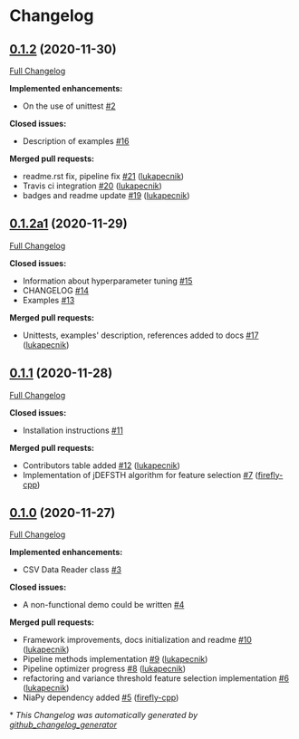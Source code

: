 # Changelog

## [0.1.2](https://github.com/lukapecnik/niaaml/tree/0.1.2) (2020-11-30)

[Full Changelog](https://github.com/lukapecnik/niaaml/compare/0.1.2a1...0.1.2)

**Implemented enhancements:**

- On the use of unittest [\#2](https://github.com/lukapecnik/NiaAML/issues/2)

**Closed issues:**

- Description of examples [\#16](https://github.com/lukapecnik/NiaAML/issues/16)

**Merged pull requests:**

- readme.rst fix, pipeline fix [\#21](https://github.com/lukapecnik/NiaAML/pull/21) ([lukapecnik](https://github.com/lukapecnik))
- Travis ci integration [\#20](https://github.com/lukapecnik/NiaAML/pull/20) ([lukapecnik](https://github.com/lukapecnik))
- badges and readme update [\#19](https://github.com/lukapecnik/NiaAML/pull/19) ([lukapecnik](https://github.com/lukapecnik))

## [0.1.2a1](https://github.com/lukapecnik/niaaml/tree/0.1.2a1) (2020-11-29)

[Full Changelog](https://github.com/lukapecnik/niaaml/compare/0.1.1...0.1.2a1)

**Closed issues:**

- Information about hyperparameter tuning [\#15](https://github.com/lukapecnik/NiaAML/issues/15)
- CHANGELOG [\#14](https://github.com/lukapecnik/NiaAML/issues/14)
- Examples [\#13](https://github.com/lukapecnik/NiaAML/issues/13)

**Merged pull requests:**

- Unittests, examples' description, references added to docs [\#17](https://github.com/lukapecnik/NiaAML/pull/17) ([lukapecnik](https://github.com/lukapecnik))

## [0.1.1](https://github.com/lukapecnik/niaaml/tree/0.1.1) (2020-11-28)

[Full Changelog](https://github.com/lukapecnik/niaaml/compare/0.1.0...0.1.1)

**Closed issues:**

- Installation instructions [\#11](https://github.com/lukapecnik/NiaAML/issues/11)

**Merged pull requests:**

- Contributors table added [\#12](https://github.com/lukapecnik/NiaAML/pull/12) ([lukapecnik](https://github.com/lukapecnik))
- Implementation of jDEFSTH algorithm for feature selection [\#7](https://github.com/lukapecnik/NiaAML/pull/7) ([firefly-cpp](https://github.com/firefly-cpp))

## [0.1.0](https://github.com/lukapecnik/niaaml/tree/0.1.0) (2020-11-27)

[Full Changelog](https://github.com/lukapecnik/niaaml/compare/fbf47d71adb6ba72aa9210e4ead316b318253862...0.1.0)

**Implemented enhancements:**

- CSV Data Reader class [\#3](https://github.com/lukapecnik/NiaAML/issues/3)

**Closed issues:**

- A non-functional demo could be written [\#4](https://github.com/lukapecnik/NiaAML/issues/4)

**Merged pull requests:**

- Framework improvements, docs initialization and readme [\#10](https://github.com/lukapecnik/NiaAML/pull/10) ([lukapecnik](https://github.com/lukapecnik))
- Pipeline methods implementation [\#9](https://github.com/lukapecnik/NiaAML/pull/9) ([lukapecnik](https://github.com/lukapecnik))
- Pipeline optimizer progress [\#8](https://github.com/lukapecnik/NiaAML/pull/8) ([lukapecnik](https://github.com/lukapecnik))
- refactoring and variance threshold feature selection implementation [\#6](https://github.com/lukapecnik/NiaAML/pull/6) ([lukapecnik](https://github.com/lukapecnik))
- NiaPy dependency added [\#5](https://github.com/lukapecnik/NiaAML/pull/5) ([firefly-cpp](https://github.com/firefly-cpp))



\* *This Changelog was automatically generated by [github_changelog_generator](https://github.com/github-changelog-generator/github-changelog-generator)*
